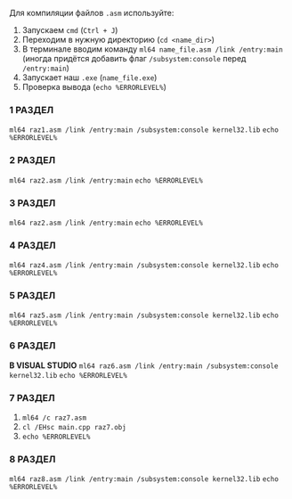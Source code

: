 Для компиляции файлов `.asm` используйте:

1. Запускаем `cmd` (`Ctrl + J`)
2. Переходим в нужную директорию (`cd <name_dir>`)
3. В терминале вводим команду `ml64 name_file.asm /link /entry:main` (иногда придётся добавить флаг `/subsystem:console` перед `/entry:main`)
4. Запускает наш `.exe` (`name_file.exe`)
5. Проверка вывода (`echo %ERRORLEVEL%`)

### 1 РАЗДЕЛ
  `ml64 raz1.asm /link /entry:main /subsystem:console kernel32.lib`
  `echo %ERRORLEVEL%`

### 2 РАЗДЕЛ
  `ml64 raz2.asm /link /entry:main`
  `echo %ERRORLEVEL%`

### 3 РАЗДЕЛ
  `ml64 raz2.asm /link /entry:main`
  `echo %ERRORLEVEL%`

### 4 РАЗДЕЛ
  `ml64 raz4.asm /link /entry:main /subsystem:console kernel32.lib`
  `echo %ERRORLEVEL%`

### 5 РАЗДЕЛ
  `ml64 raz5.asm /link /entry:main /subsystem:console kernel32.lib`
  `echo %ERRORLEVEL%`

### 6 РАЗДЕЛ
  **В VISUAL STUDIO**
  `ml64 raz6.asm /link /entry:main /subsystem:console kernel32.lib`
  `echo %ERRORLEVEL%`

### 7 РАЗДЕЛ
  1. `ml64 /c raz7.asm`
  2. `cl /EHsc main.cpp raz7.obj`
  3. `echo %ERRORLEVEL%`

### 8 РАЗДЕЛ
  `ml64 raz8.asm /link /entry:main /subsystem:console kernel32.lib`
  `echo %ERRORLEVEL%`
